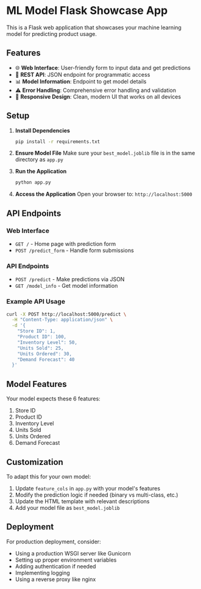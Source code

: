 # ML Model Flask Showcase App

This is a Flask web application that showcases your machine learning model for predicting product usage.

## Features

- 🌐 **Web Interface**: User-friendly form to input data and get predictions
- 🔗 **REST API**: JSON endpoint for programmatic access
- 📊 **Model Information**: Endpoint to get model details
- ⚠️ **Error Handling**: Comprehensive error handling and validation
- 🎨 **Responsive Design**: Clean, modern UI that works on all devices

## Setup

1. **Install Dependencies**
   ```cmd
   pip install -r requirements.txt
   ```

2. **Ensure Model File**
   Make sure your `best_model.joblib` file is in the same directory as `app.py`

3. **Run the Application**
   ```cmd
   python app.py
   ```

4. **Access the Application**
   Open your browser to: `http://localhost:5000`

## API Endpoints

### Web Interface
- `GET /` - Home page with prediction form
- `POST /predict_form` - Handle form submissions

### API Endpoints
- `POST /predict` - Make predictions via JSON
- `GET /model_info` - Get model information

### Example API Usage

```bash
curl -X POST http://localhost:5000/predict \
  -H "Content-Type: application/json" \
  -d '{
    "Store ID": 1,
    "Product ID": 100,
    "Inventory Level": 50,
    "Units Sold": 25,
    "Units Ordered": 30,
    "Demand Forecast": 40
  }'
```

## Model Features

Your model expects these 6 features:
1. Store ID
2. Product ID  
3. Inventory Level
4. Units Sold
5. Units Ordered
6. Demand Forecast

## Customization

To adapt this for your own model:
1. Update `feature_cols` in `app.py` with your model's features
2. Modify the prediction logic if needed (binary vs multi-class, etc.)
3. Update the HTML template with relevant descriptions
4. Add your model file as `best_model.joblib`

## Deployment

For production deployment, consider:
- Using a production WSGI server like Gunicorn
- Setting up proper environment variables
- Adding authentication if needed
- Implementing logging
- Using a reverse proxy like nginx
